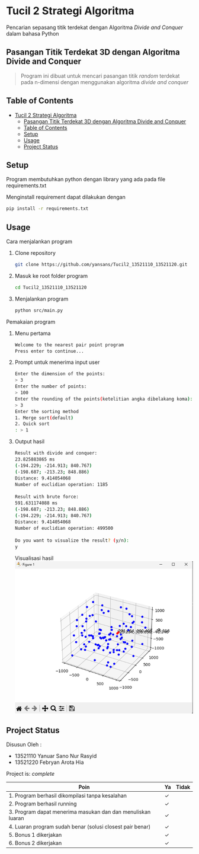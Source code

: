 # Tucil 2 Strategi Algoritma

Pencarian sepasang titik terdekat dengan Algoritma _Divide and Conquer_ dalam bahasa Python

## Pasangan Titik Terdekat 3D dengan Algoritma Divide and Conquer

> Program ini dibuat untuk mencari pasangan titik _random_ terdekat pada n-dimensi dengan menggunakan algoritma _divide and conquer_

## Table of Contents

- [Tucil 2 Strategi Algoritma](#tucil-2-strategi-algoritma)
  - [Pasangan Titik Terdekat 3D dengan Algoritma Divide and Conquer](#pasangan-titik-terdekat-3d-dengan-algoritma-divide-and-conquer)
  - [Table of Contents](#table-of-contents)
  - [Setup](#setup)
  - [Usage](#usage)
  - [Project Status](#project-status)

## Setup

Program membutuhkan python dengan library yang ada pada file requirements.txt

Menginstall requirement dapat dilakukan dengan

```bash
pip install -r requirements.txt
```

## Usage

Cara menjalankan program

1. Clone repository

   ```bash
   git clone https://github.com/yansans/Tucil2_13521110_13521120.git
   ```

2. Masuk ke root folder program

   ```bash
   cd Tucil2_13521110_13521120
   ```

3. Menjalankan program

   ```bash
   python src/main.py
   ```

Pemakaian program

1. Menu pertama

    ```bash
    Welcome to the nearest pair point program
    Press enter to continue...
    ```

2. Prompt untuk menerima input user

    ```bash
    Enter the dimension of the points: 
    > 3
    Enter the number of points: 
    > 100
    Enter the rounding of the points(ketelitian angka dibelakang koma): 
    > 3
    Enter the sorting method
    1. Merge sort(default)
    2. Quick sort
    : > 1
    ```

3. Output hasil

    ```bash
    Result with divide and conquer:
    23.825883865 ms
    (-194.229; -214.913; 840.767)
    (-198.687; -213.23; 848.886)
    Distance: 9.414054068
    Number of euclidian operation: 1185

    Result with brute force:
    591.631174088 ms
    (-198.687; -213.23; 848.886)
    (-194.229; -214.913; 840.767)
    Distance: 9.414054068
    Number of euclidian operation: 499500

    Do you want to visualize the result? (y/n):
    y
    ```

    Visualisasi hasil
    ![Gambar plot output](img/plot.png)

## Project Status

 Disusun Oleh :

- 13521110 Yanuar Sano Nur Rasyid  
- 13521220 Febryan Arota Hia

Project is: _complete_

| Poin                                                  |  Ya | Tidak  |
| -----------                                           | ----|  ----  |
| 1. Program berhasil dikompilasi tanpa kesalahan                                                | ✓  |        |
| 2. Program berhasil running                            | ✓  |        |
| 3. Program dapat menerima masukan dan dan menuliskan luaran                                                   | ✓ |         |
| 4. Luaran program sudah benar (solusi closest pair benar)                                                   | ✓ |         |
| 5. Bonus 1 dikerjakan                                  | ✓ |         |
| 6. Bonus 2 dikerjakan                                  | ✓ |         |

<!-- Optional -->
<!-- ## License -->
<!-- This project is open source and available under the [... License](). -->

<!-- You don't have to include all sections - just the one's relevant to your project -->
